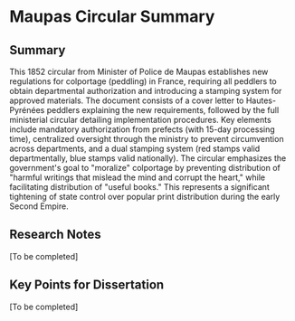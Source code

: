 # Maupas Circular Summary

<!-- Document: 1852_Maupas_Circulaire_colportage.pdf -->
<!-- Created: 2025-06-08 -->

## Summary
This 1852 circular from Minister of Police de Maupas establishes new regulations for colportage (peddling) in France, requiring all peddlers to obtain departmental authorization and introducing a stamping system for approved materials. The document consists of a cover letter to Hautes-Pyrénées peddlers explaining the new requirements, followed by the full ministerial circular detailing implementation procedures. Key elements include mandatory authorization from prefects (with 15-day processing time), centralized oversight through the ministry to prevent circumvention across departments, and a dual stamping system (red stamps valid departmentally, blue stamps valid nationally). The circular emphasizes the government's goal to "moralize" colportage by preventing distribution of "harmful writings that mislead the mind and corrupt the heart," while facilitating distribution of "useful books." This represents a significant tightening of state control over popular print distribution during the early Second Empire.

## Research Notes
[To be completed]

## Key Points for Dissertation
[To be completed]
